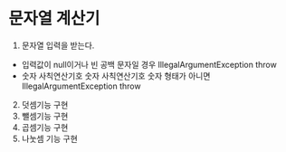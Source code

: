 # 문자열 계산기 
1. 문자열 입력을 받는다. 
- 입력값이 null이거나 빈 공백 문자일 경우 IllegalArgumentException throw
- 숫자 사칙연산기호 숫자 사칙연산기호 숫자 형태가 아니면 IllegalArgumentException throw
2. 덧셈기능 구현
3. 뺄셈기능 구현
4. 곱셈기능 구현
5. 나눗셈 기능 구현

